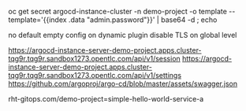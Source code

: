 oc get secret argocd-instance-cluster -n demo-project -o template --template='{{index .data "admin.password"}}' | base64 -d ; echo

no default empty config on dynamic plugin
disable TLS on global level


https://argocd-instance-server-demo-project.apps.cluster-tqg9r.tqg9r.sandbox1273.opentlc.com/api/v1/session
https://argocd-instance-server-demo-project.apps.cluster-tqg9r.tqg9r.sandbox1273.opentlc.com/api/v1/settings
https://github.com/argoproj/argo-cd/blob/master/assets/swagger.json



rht-gitops.com/demo-project=simple-hello-world-service-a
